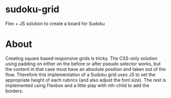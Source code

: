 # sudoku-grid
Flex + JS solution to create a board for Sudoku

# About

Creating square based responsive grids is tricky. The CSS-only solution using padding on either on the before or after pseudo selector works, but the content in that case must have an absolute position and taken out of the flow.
Therefore this implementation of a Sudoku grid uses JS to set the appropriate height of each rubrics (and also adjust the font size). The rest is implemented using Flexbox and a little play with nth-child to add the borders.
